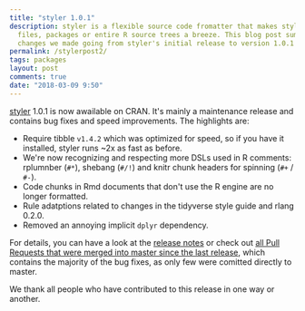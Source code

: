 ```yaml
---
title: "styler 1.0.1"
description: styler is a flexible source code fromatter that makes styling 
  files, packages or entire R source trees a breeze. This blog post summarizes 
  changes we made going from styler's initial release to version 1.0.1
permalink: /stylerpost2/
tags: packages
layout: post
comments: true
date: "2018-03-09 9:50"
---
```


[styler](https://github.com/r-lib/styler) 1.0.1 is now awailable on CRAN. It's
mainly a maintenance release and contains bug fixes and speed improvements.
The highlights are:

* Require tibble `v1.4.2` which was optimized for speed, so if you have it 
  installed, styler runs ~2x as fast as before.
* We're now recognizing and respecting more DSLs used in R comments: rplumnber 
  (`#*`), shebang (`#/!`) and knitr chunk headers for spinning (`#+` / 
  `#-`).
* Code chunks in Rmd documents that don't use the R engine are no longer 
  formatted.
* Rule adatptions related to changes in the tidyverse style guide and 
  rlang 0.2.0.
* Removed an annoying implicit `dplyr` dependency.
  
For details, you can have a look at the 
[release notes](https://github.com/r-lib/styler/releases/tag/v1.0.1) or check
out [all Pull Requests that were merged into master since the last release](https://github.com/r-lib/styler/pulls?utf8=✓&q=is%3Apr+is%3Amerged+created%3A%3E2017-12-11+),
which contains the majority of the bug fixes, as only few were comitted directly
to master.

We thank all people who have contributed to this release in one way or another.
